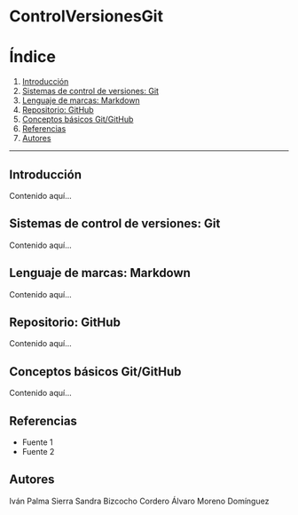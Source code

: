 # ControlVersionesGit

# Índice

1. [Introducción](#introducción)  
2. [Sistemas de control de versiones: Git](#sistemas-de-control-de-versiones-git)  
3. [Lenguaje de marcas: Markdown](#lenguaje-de-marcas-markdown)  
4. [Repositorio: GitHub](#repositorio-github)  
5. [Conceptos básicos Git/GitHub](#conceptos-básicos-gitgithub)  
6. [Referencias](#referencias)  
7. [Autores](#autores)  

---

## Introducción
Contenido aquí...

## Sistemas de control de versiones: Git
Contenido aquí...

## Lenguaje de marcas: Markdown
Contenido aquí...

## Repositorio: GitHub
Contenido aquí...

## Conceptos básicos Git/GitHub
Contenido aquí...

## Referencias
- Fuente 1  
- Fuente 2  

## Autores
Iván Palma Sierra
Sandra Bizcocho Cordero
Álvaro Moreno Domínguez

